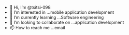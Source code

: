- 👋 Hi, I’m @tsitsi-098
- 👀 I’m interested in ...mobile application development
- 🌱 I’m currently learning ...Software engineering
- 💞️ I’m looking to collaborate on ...application development
- 📫 How to reach me ...email

<!---
tsitsi-098/tsitsi-098 is a ✨ special ✨ repository because its `README.md` (this file) appears on your GitHub profile.
You can click the Preview link to take a look at your changes.
--->
